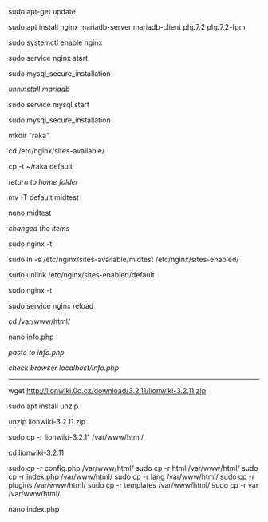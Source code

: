 sudo apt-get update

sudo apt install nginx mariadb-server mariadb-client php7.2 php7.2-fpm

sudo systemctl enable nginx

sudo service nginx start

sudo mysql_secure_installation

*unninstall mariadb*

sudo service mysql start

sudo mysql_secure_installation

mkdir "raka"

cd /etc/nginx/sites-available/

cp -t ~/raka default

*return to home folder*

mv -T default midtest

nano midtest

*changed the items*

sudo nginx -t

sudo ln -s /etc/nginx/sites-available/midtest /etc/nginx/sites-enabled/

sudo unlink /etc/nginx/sites-enabled/default

sudo nginx -t

sudo service nginx reload

cd /var/www/html/

nano info.php

*paste <?php phpinfo(); ?> to info.php*

*check browser localhost/info.php*

-------------------------------------------

wget http://lionwiki.0o.cz/download/3.2.11/lionwiki-3.2.11.zip

sudo apt install unzip

unzip lionwiki-3.2.11.zip

sudo cp -r lionwiki-3.2.11 /var/www/html/

cd lionwiki-3.2.11

sudo cp -r config.php /var/www/html/
sudo cp -r html /var/www/html/
sudo cp -r index.php /var/www/html/
sudo cp -r lang /var/www/html/
sudo cp -r plugins /var/www/html/
sudo cp -r templates /var/www/html/
sudo cp -r var /var/www/html/

nano index.php
